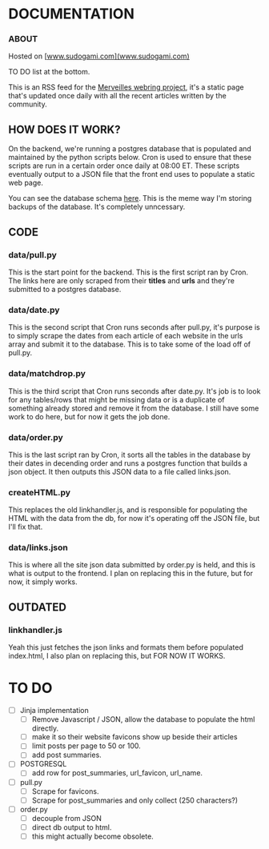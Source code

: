 # DOCUMENTATION


### ABOUT
Hosted on [www.sudogami.com](www.sudogami.com)

TO DO list at the bottom.

This is an RSS feed for the [Merveilles webring project](https://github.com/XXIIVV/Webring/), it's a static page that's updated once daily with all the recent articles written by the community.

## HOW DOES IT WORK?

On the backend, we're running a postgres database that is populated and maintained by the python scripts below. Cron is used to ensure that these scripts are run in a certain order once daily at 08:00 ET. These scripts eventually output to a JSON file that the front end uses to populate a static web page.

You can see the database schema [here](https://github.com/LiminalCrab/fucking-bulletproof). This is the meme way I'm storing backups of the database. It's completely unncessary.

## CODE

### data/pull.py

This is the start point for the backend. This is the first script ran by Cron. The links here are only scraped from their **titles** and **urls** and they're submitted to a postgres database.

### data/date.py 
This is the second script that Cron runs seconds after pull.py,
it's purpose is to simply scrape the dates from each article of each website in the urls array and submit it to the database. This is to take some of the load off of pull.py. 

### data/matchdrop.py 
This is the third script that Cron runs seconds after date.py. 
It's job is to look for any tables/rows that might be missing data or is a duplicate of something already stored and remove it from the database. I still have some work to do here, but for now it gets the job done.

### data/order.py 

This is the last script ran by Cron, it sorts all the tables in the database by their dates in decending order and runs a postgres function that builds a json object. It then outputs this JSON data to a file called links.json. 

### createHTML.py 

This replaces the old linkhandler.js, and is responsible for populating the HTML with the data from the db, for now it's operating off the JSON file, but I'll fix that.

### data/links.json

This is where all the site json data submitted by order.py is held, and this is what is output to the frontend. I plan on replacing this in the future, but for now, it simply works.

## OUTDATED

### linkhandler.js 

Yeah this just fetches the json links and formats them before populated index.html, I also plan on replacing this, but FOR NOW IT WORKS. 


# TO DO

- [ ] Jinja implementation
    - [ ] Remove Javascript / JSON, allow the database to populate the html directly.
    - [ ] make it so their website favicons show up beside their articles
    - [ ] limit posts per page to 50 or 100.
    - [ ] add post summaries. 
- [ ] POSTGRESQL
    - [ ] add row for post_summaries, url_favicon, url_name.
- [ ] pull.py
    - [ ] Scrape for favicons.
    - [ ] Scrape for post_summaries and only collect (250 characters?)
- [ ] order.py
    - [ ] decouple from JSON
    - [ ] direct db output to html.
    - [ ] this might actually become obsolete.